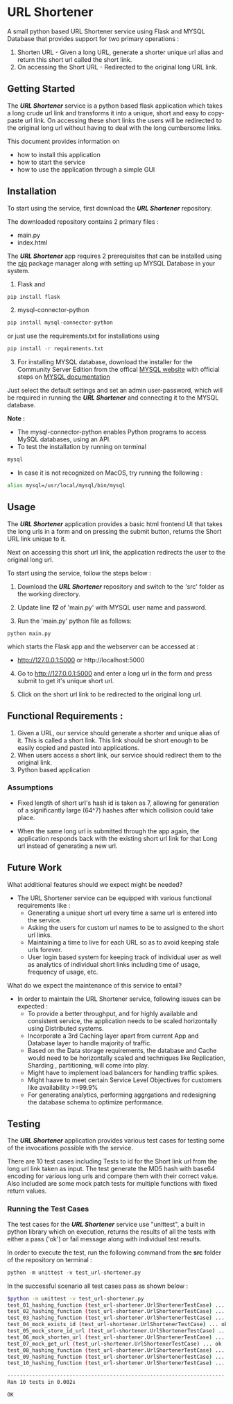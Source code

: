 # URL Shortener
A small python based URL Shortener service using Flask and MYSQL Database that provides support for two primary operations :

1. Shorten URL - Given a long URL, generate a shorter unique url alias and return this short url called the short link.
2. On accessing the Short URL - Redirected to the original long URL link.

## Getting Started 

The **_URL Shortener_** service is a python based flask application which takes a long crude url link and transforms it into a unique, short and easy to copy-paste url link. On accessing these short links the users will be redirected to the original long url without having to deal with the long cumbersome links. 

This document provides information on 
- how to install this application
- how to start the service
- how to use the application through a simple GUI 

## Installation
To start using the service, first download the **_URL Shortener_** repository.

The downloaded repository contains 2 primary files :
- main.py
- index.html

The **_URL Shortener_** app requires 2 prerequisites that can be installed using the [pip](https://pip.pypa.io/en/stable/) package manager along with setting up MYSQL Database in your system.

1. Flask and
```bash
pip install flask
```

2. mysql-connector-python
```bash
pip install mysql-connector-python
```

or just use the requirements.txt for installations using 
```bash
pip install -r requirements.txt
```

3. For installing MYSQL database, download the installer for the Community Server Edition from the offical [MYSQL website](https://dev.mysql.com/downloads/mysql/) with official steps on [MYSQL documentation](https://dev.mysql.com/doc/mysql-installation-excerpt/8.0/en/)

Just select the default settings and set an admin user-password,
which will be required in running the **_URL Shortener_** and connecting it to the MYSQL database.


**Note :** 
- The mysql-connector-python enables Python programs to access MySQL databases, using an API.
- To test the installation by running on terminal
```bash
mysql
```
- In case it is not recognized on MacOS, try running the following :
```bash
alias mysql=/usr/local/mysql/bin/mysql
```

## Usage


The **_URL Shortener_** application provides a basic html frontend UI that takes the long urls in a form and on pressing the submit button, returns the Short URL link unique to it. 

Next on accessing this short url link, the application redirects the user to the original long url.

To start using the service, follow the steps below :

1. Download the **_URL Shortener_** repository and switch to the 'src' folder as the working directory.

2. Update line **_12_** of 'main.py' with MYSQL user name and password.

3. Run the 'main.py' python file as follows:
```
python main.py
```
which starts the Flask app and the webserver can be accessed at :
- http://127.0.0.1:5000 or http://localhost:5000

4. Go to http://127.0.0.1:5000 and enter a long url in the form and press submit to get it's unique short url.

5. Click on the short url link to be redirected to the original long url.


## Functional Requirements :

1. Given a URL, our service should generate a shorter and unique alias of it. This is
called a short link. This link should be short enough to be easily copied and pasted
into applications.
2. When users access a short link, our service should redirect them to the original
link.
3. Python based application 

### Assumptions 

- Fixed length of short url's hash id is taken as 7, allowing for generation of a significantly large (64^7) hashes after which collision could take place.

- When the same long url is submitted through the app again, the application responds back with the existing short url link for that Long url instead of generating a new url.

## Future Work 

What additional features should we expect might be needed?

- The URL Shortener service can be equipped with various functional requirements like :
   * Generating a unique short url every time a same url is entered into the service.
   * Asking the users for custom url names to be to assigned to the 
   short url links.
   * Maintaining a time to live for each URL so as to avoid keeping stale urls forever.
   * User login based system for keeping track of individual user as well as analytics of individual short links including time of usage, frequency of usage, etc.


What do we expect the maintenance of this service to entail?

- In order to maintain the URL Shortener service, following issues can be expected :
   * To provide a better throughput, and for highly available and consistent service, the application needs to be scaled horizontally using Distributed systems.
   * Incorporate a 3rd Caching layer apart from current App and Database layer to handle majority of traffic.
   * Based on the Data storage requirements, the database and Cache would need to be horizontally scaled and techniques like Replication, Sharding , partitioning, will come into play.
   * Might have to implement load balancers for handling traffic spikes.
   * Might haave to meet certain Service Level Objectives for customers like availability >=99.9%
   * For generating analytics, performing aggrgations and redesigning the database schema to optimize performance.


## Testing

The **_URL Shortener_** application provides various test cases for testing some of the invocations possible with the service. 

There are 10 test cases including Tests to id for the Short link url from the long url link taken as input. The test generate the MD5 hash with base64 encoding for various long urls and compare them with their correct value. Also included are some mock patch tests for multiple functions with fixed return values.


### Running the Test Cases

The test cases for the **_URL Shortener_** service use "unittest", a built in python library which on execution, returns the results of all the tests with either a pass ('ok') or fail message along with individual test results. 

In order to execute the test, run the following command from the **src** folder of the repository on terminal :

```Python
python -m unittest -v test_url-shortener.py 
```

In the successful scenario all test cases pass as shown below :

```bash
$python -m unittest -v test_url-shortener.py 
test_01_hashing_function (test_url-shortener.UrlShortenerTestCase) ... ok
test_02_hashing_function (test_url-shortener.UrlShortenerTestCase) ... ok
test_03_hashing_function (test_url-shortener.UrlShortenerTestCase) ... ok
test_04_mock_exists_id (test_url-shortener.UrlShortenerTestCase) ... ok
test_05_mock_store_id_url (test_url-shortener.UrlShortenerTestCase) ... ok
test_06_mock_shorten_url (test_url-shortener.UrlShortenerTestCase) ... ok
test_07_mock_get_url (test_url-shortener.UrlShortenerTestCase) ... ok
test_08_hashing_function (test_url-shortener.UrlShortenerTestCase) ... ok
test_09_hashing_function (test_url-shortener.UrlShortenerTestCase) ... ok
test_10_hashing_function (test_url-shortener.UrlShortenerTestCase) ... ok

----------------------------------------------------------------------
Ran 10 tests in 0.002s

OK
```


